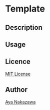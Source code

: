 
# Template

## Description

## Usage

## Licence

[MIT License](/LICENSE)

## Author

[Aya Nakazawa](https://github.com/AyaNakazawa)
